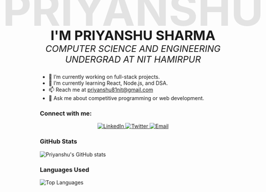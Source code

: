 <p align="center" style="position: relative; font-size: 24px;">
  <span style="color: rgba(0, 0, 0, 0.1); font-size: 120px; font-weight: bold; position: absolute; top: -120px; left: 50%; transform: translateX(-50%); z-index: -1;">
    PRIYANSHU
  </span>
  <strong style="font-size: 36px; position: relative; z-index: 1;">I'M PRIYANSHU SHARMA</strong><br/>
  <em style="position: relative; z-index: 1;">COMPUTER SCIENCE AND ENGINEERING UNDERGRAD AT NIT HAMIRPUR</em>
</p>



- 🔭 I’m currently working on full-stack projects.
- 🌱 I’m currently learning React, Node.js, and DSA.
- 📫 Reach me at [priyanshu81nit@gmail.com](mailto:priyanshu81nit@gmail.com)
- 💬 Ask me about competitive programming or web development.

### Connect with me:
<p align="center">
  <a href="https://www.linkedin.com/in/priyanshu-sharma81nit" target="_blank">
    <img src="https://img.shields.io/badge/LinkedIn-%230077B5.svg?style=for-the-badge&logo=linkedin&logoColor=white" alt="LinkedIn" />
  </a>
  <a href="https://x.com/Priyanshu_S81?t=fWyS6K78NCb8WvbYF1SEhg&s=09" target="_blank">
    <img src="https://img.shields.io/badge/Twitter-%231DA1F2.svg?style=for-the-badge&logo=Twitter&logoColor=white" alt="Twitter" />
  </a>
  <a href="mailto:priyanshu81nit@gmail.com">
    <img src="https://img.shields.io/badge/Email-D14836?style=for-the-badge&logo=gmail&logoColor=white" alt="Email" />
  </a>
</p>

### GitHub Stats
![Priyanshu's GitHub stats](https://github-readme-stats.vercel.app/api?username=priyanshu81nit26&show_icons=true&theme=radical)

### Languages Used
![Top Languages](https://github-readme-stats.vercel.app/api/top-langs/?username=priyanshu81nit26&layout=compact&theme=radical)
